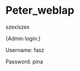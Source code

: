 # Peter_weblap

<p>szexiszex</p>

<p>{Admin login:}</p>

<p>Username: fasz</p>

<p>Password: pina</p>
